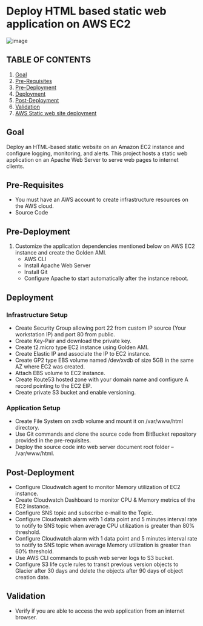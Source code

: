 
# Deploy HTML based static web application on AWS EC2

![image](https://github.com/assefadawit73/dawit-devops-proj/assets/66095194/4c53cffa-4cd0-410e-86be-a302f48e00d5)


## TABLE OF CONTENTS

1. [Goal](#goal)
2. [Pre-Requisites](#pre-requisites)
3. [Pre-Deployment](#pre-deployment)
4. [Deployment](#deployment)
5. [Post-Deployment](#post-deployment)
6. [Validation](#validation)
7. [AWS Static web site deployment](#aws-static-web-site-deployment)

## Goal
Deploy an HTML-based static website on an Amazon EC2 instance and configure logging, monitoring, and alerts. This project hosts a static web application on an Apache Web Server to serve web pages to internet clients.

## Pre-Requisites
- You must have an AWS account to create infrastructure resources on the AWS cloud.
- Source Code

## Pre-Deployment
1. Customize the application dependencies mentioned below on AWS EC2 instance and create the Golden AMI.
   - AWS CLI
   - Install Apache Web Server
   - Install Git
   - Configure Apache to start automatically after the instance reboot.

## Deployment
### Infrastructure Setup
- Create Security Group allowing port 22 from custom IP source (Your workstation IP) and port 80 from public.
- Create Key-Pair and download the private key.
- Create t2.micro type EC2 instance using Golden AMI.
- Create Elastic IP and associate the IP to EC2 instance.
- Create GP2 type EBS volume named /dev/xvdb of size 5GB in the same AZ where EC2 was created.
- Attach EBS volume to EC2 instance.
- Create Route53 hosted zone with your domain name and configure A record pointing to the EC2 EIP.
- Create private S3 bucket and enable versioning.

### Application Setup
- Create File System on xvdb volume and mount it on /var/www/html directory.
- Use Git commands and clone the source code from BitBucket repository provided in the pre-requisites.
- Deploy the source code into web server document root folder – /var/www/html.

## Post-Deployment
- Configure Cloudwatch agent to monitor Memory utilization of EC2 instance.
- Create Cloudwatch Dashboard to monitor CPU & Memory metrics of the EC2 instance.
- Configure SNS topic and subscribe e-mail to the Topic.
- Configure Cloudwatch alarm with 1 data point and 5 minutes interval rate to notify to SNS topic when average CPU utilization is greater than 80% threshold.
- Configure Cloudwatch alarm with 1 data point and 5 minutes interval rate to notify to SNS topic when average Memory utilization is greater than 60% threshold.
- Use AWS CLI commands to push web server logs to S3 bucket.
- Configure S3 life cycle rules to transit previous version objects to Glacier after 30 days and delete the objects after 90 days of object creation date.

## Validation
- Verify if you are able to access the web application from an internet browser.
